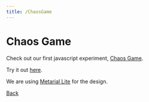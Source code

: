 ```yaml
---
title: /ChaosGame
---
```


# Chaos Game

Check out our first javascript experiment, [Chaos Game](https://github.com/The-Brains/ChaosGame).

Try it out [here](/ChaosGame).

We are using [Metarial Lite](https://getmdl.io/started/) for the design.

[Back](/)
